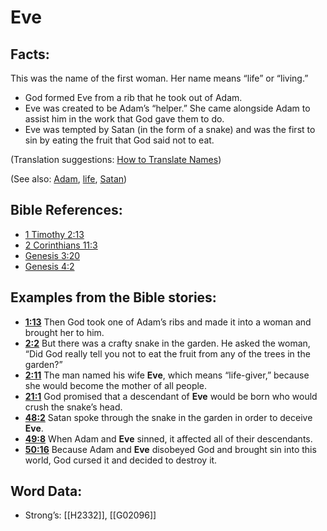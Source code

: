 # Eve

## Facts:

This was the name of the first woman. Her name means “life” or “living.”

* God formed Eve from a rib that he took out of Adam.
* Eve was created to be Adam’s “helper.” She came alongside Adam to assist him in the work that God gave them to do.
* Eve was tempted by Satan (in the form of a snake) and was the first to sin by eating the fruit that God said not to eat.

(Translation suggestions: [How to Translate Names](../../translate/translate-names))

(See also: [Adam](../names/adam.md), [life](../kt/life.md), [Satan](../kt/satan.md))

## Bible References:

* [1 Timothy 2:13](rc://en/tn/help/1ti/02/13)
* [2 Corinthians 11:3](rc://en/tn/help/2co/11/03)
* [Genesis 3:20](rc://en/tn/help/gen/03/20)
* [Genesis 4:2](rc://en/tn/help/gen/04/02)

## Examples from the Bible stories:

* __[1:13](rc://en/tn/help/obs/01/13)__ Then God took one of Adam’s ribs and made it into a woman and brought her to him.
* __[2:2](rc://en/tn/help/obs/02/02)__ But there was a crafty snake in the garden. He asked the woman, “Did God really tell you not to eat the fruit from any of the trees in the garden?”
* __[2:11](rc://en/tn/help/obs/02/11)__ The man named his wife __Eve__, which means “life-giver,” because she would become the mother of all people.
* __[21:1](rc://en/tn/help/obs/21/01)__ God promised that a descendant of __Eve__ would be born who would crush the snake’s head.
* __[48:2](rc://en/tn/help/obs/48/02)__ Satan spoke through the snake in the garden in order to deceive __Eve__.
* __[49:8](rc://en/tn/help/obs/49/08)__ When Adam and __Eve__ sinned, it affected all of their descendants.
* __[50:16](rc://en/tn/help/obs/50/16)__ Because Adam and __Eve__ disobeyed God and brought sin into this world, God cursed it and decided to destroy it.

## Word Data:

* Strong’s: [[H2332]], [[G02096]]
